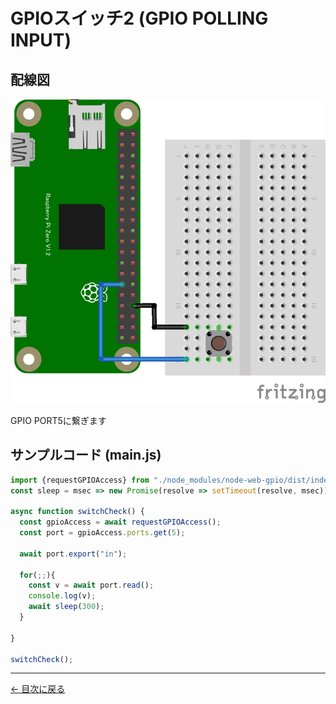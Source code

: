 # GPIOスイッチ2 (GPIO POLLING INPUT)

## 配線図

![配線図](./PiZero_gpio1.png "schematic")

GPIO PORT5に繋ぎます

## サンプルコード (main.js)

```javascript
import {requestGPIOAccess} from "./node_modules/node-web-gpio/dist/index.js";
const sleep = msec => new Promise(resolve => setTimeout(resolve, msec));

async function switchCheck() {
  const gpioAccess = await requestGPIOAccess();
  const port = gpioAccess.ports.get(5);

  await port.export("in");

  for(;;){
    const v = await port.read();
	console.log(v);
    await sleep(300);
  }

}

switchCheck();
```


---
[← 目次に戻る](../index.md)
